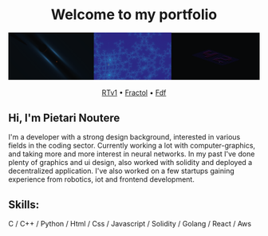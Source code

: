 <h1 align="center">Welcome to my portfolio</h1>

<img src="graphics.png"></img>
<p align="center">
  <a href="https://github.com/PietarTheWise/rtv1">RTv1</a> •
  <a href="https://github.com/PietarTheWise/fractol">Fractol</a> •
  <a href="https://github.com/PietarTheWise/fdf">Fdf</a>
</p>

## Hi, I'm Pietari Noutere

<p>
  I'm a developer with a strong design background, interested in various fields in the coding sector. Currently working a lot with computer-graphics, and taking more and more interest in neural networks. In my past I've done plenty of graphics and ui design, also worked with solidity and deployed a decentralized application. I've also worked on a few startups gaining experience from robotics, iot and frontend development.
</p>

## Skills:

C / C++ / Python / Html / Css / Javascript / Solidity / Golang / React / Aws
